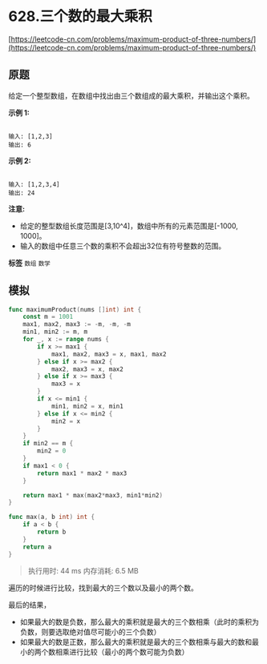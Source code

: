 # 628.三个数的最大乘积
[https://leetcode-cn.com/problems/maximum-product-of-three-numbers/](https://leetcode-cn.com/problems/maximum-product-of-three-numbers/) 
## 原题
给定一个整型数组，在数组中找出由三个数组成的最大乘积，并输出这个乘积。

**示例 1:** 

```

输入: [1,2,3]
输出: 6

```
**示例 2:** 

```

输入: [1,2,3,4]
输出: 24

```
**注意:** 
- 给定的整型数组长度范围是[3,10^4]，数组中所有的元素范围是[-1000, 1000]。
- 输入的数组中任意三个数的乘积不会超出32位有符号整数的范围。
 
**标签**
`数组` `数学` 


## 模拟
```go
func maximumProduct(nums []int) int {
	const m = 1001
	max1, max2, max3 := -m, -m, -m
	min1, min2 := m, m
	for _, x := range nums {
		if x >= max1 {
			max1, max2, max3 = x, max1, max2
		} else if x >= max2 {
			max2, max3 = x, max2
		} else if x >= max3 {
			max3 = x
		}
		if x <= min1 {
			min1, min2 = x, min1
		} else if x <= min2 {
			min2 = x
		}
	}
	if min2 == m {
		min2 = 0
	}
	if max1 < 0 {
		return max1 * max2 * max3
	}

	return max1 * max(max2*max3, min1*min2)
}

func max(a, b int) int {
	if a < b {
		return b
	}
	return a
}

```
>执行用时: 44 ms
内存消耗: 6.5 MB

遍历的时候进行比较，找到最大的三个数以及最小的两个数。

最后的结果，
- 如果最大的数是负数，那么最大的乘积就是最大的三个数相乘（此时的乘积为负数，则要选取绝对值尽可能小的三个负数）
- 如果最大的数是正数，那么最大的乘积就是最大的三个数相乘与最大的数和最小的两个数相乘进行比较（最小的两个数可能为负数）